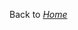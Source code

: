 <!-- TITLE: Frequently-aq -->
<!-- SUBTITLE: Frequently Asked Questions Answered! -->





Back to [_Home_](Home)